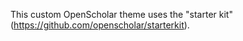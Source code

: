 This custom OpenScholar theme uses the "starter kit" (https://github.com/openscholar/starterkit).



